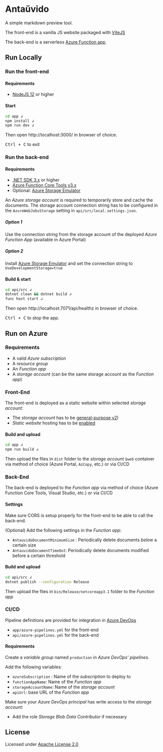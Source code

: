 # Antaŭvido

A simple markdown preview tool.

The front-end is a vanilla JS website packaged with [ViteJS](https://vitejs.dev/)

The back-end is a serverless [Azure Function app](https://docs.microsoft.com/en-us/azure/azure-functions/).

## Run Locally

### Run the front-end

#### Requirements

- [NodeJS 12](https://nodejs.org/en/download/) or higher

#### Start

```bash
cd app ↲
npm install ↲
npm run dev ↲
```

Then open http://localhost:3000/ in browser of choice.

<kbd>Ctrl + C</kbd> to exit

### Run the back-end

#### Requirements

- [.NET SDK 3.x](https://dotnet.microsoft.com/download) or higher
- [Azure Function Core Tools v3.x](https://docs.microsoft.com/en-us/azure/azure-functions/functions-run-local#install-the-azure-functions-core-tools)
- Optional: [Azure Storage Emulator](https://docs.microsoft.com/en-us/azure/storage/common/storage-use-emulator#get-the-storage-emulator)

An *Azure storage account* is required to temporarily store and cache the documents. The storage account connection string has to be configured in the `AzureWebJobsStorage` setting in `api/src/local.settings.json`.

##### Option 1

Use the connection string from the storage account of the deployed *Azure Function App* (available in Azure Portal)

##### Option 2

Install [Azure Storage Emulator](https://docs.microsoft.com/en-us/azure/storage/common/storage-use-emulator#get-the-storage-emulator) and set the connection string to `UseDevelopmentStorage=true`

#### Build & start

```bash
cd api/src ↲
dotnet clean && dotnet build ↲
func host start ↲
```

Then open http://localhost:7071/api/healthz in browser of choice.

<kbd>Ctrl + C</kbd> to stop the app.

## Run on Azure

### Requirements

- A valid *Azure subscription*
- A *resource group*
- An *Function app*
- A *storage account* (can be the same storage account as the *Function app*)

### Front-End

The front-end is deployed as a static website within selected *storage account*:
- The *storage account* has to be [general-purpose v2](https://docs.microsoft.com/en-us/azure/storage/common/storage-account-upgrade?tabs=azure-portal))
- *Static website* hosting has to be [enabled](https://docs.microsoft.com/en-us/azure/storage/blobs/storage-blob-static-website-how-to?tabs=azure-portal#enable-static-website-hosting)

#### Build and upload

```bash
cd app ↲
npm run build ↲
```

Then upload the files in `dist` folder to the *storage account* `$web` container via method of choice (Azure Portal, `AzCopy`, etc.) or via CI/CD

### Back-End

The back-end is deployed to the *Function app* via method of choice (Azure Function Core Tools, Visual Studio, etc.) or via CI/CD

#### Settings

Make sure CORS is setup properly for the front-end to be able to call the back-end.

(Optional) Add the following settings in the *Function app*:
- `AntauvidoDocumentMinimumSize` : Periodically delete documents _below_ a certain size
- `AntauvidoDocumentTimeOut`: Periodically delete documents modified before a certain threshold

#### Build and upload

```bash
cd api/src ↲
dotnet publish --configuration Release
```

Then upload the files in `bin/Release/netcoreapp3.1` folder to the *Function app*

### CI/CD

Pipeline definitions are provided for integration in [Azure DevOps](https://dev.azure.com)
- `app/azure-pipelines.yml` for the front-end
- `api/azure-pipelines.yml` for the back-end

#### Requirements

Create a *variable group* named `production` in *Azure DevOps' pipelines*.

Add the following variables:
- `azureSubscription` : Name of the *subscription* to deploy to
- `functionAppName`: Name of the *Function app*
- `storageAccountName`: Name of the *storage account*
- `apiUrl`: base URL of the *Function app*

Make sure your *Azure DevOps principal* has write access to the *storage account*:
- Add the role *Storage Blob Data Contributor* if necessary

## License

Licensed under [Apache License 2.0](https://choosealicense.com/licenses/apache-2.0/)
